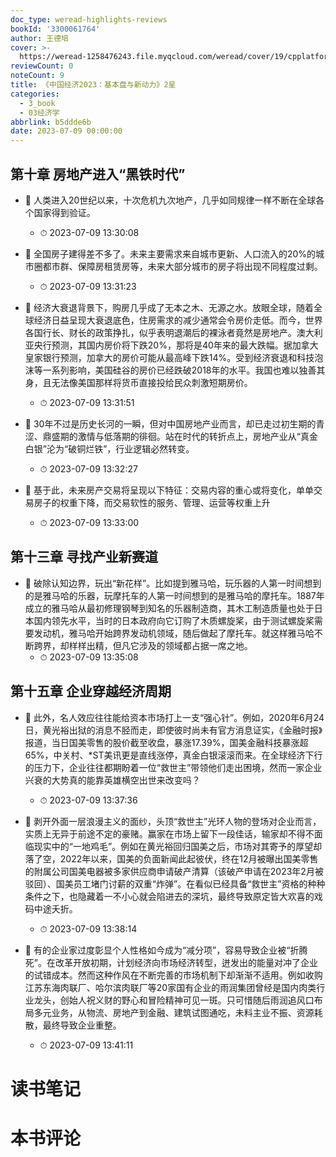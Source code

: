 ```yaml
---
doc_type: weread-highlights-reviews
bookId: '3300061764'
author: 王德培
cover: >-
  https://weread-1258476243.file.myqcloud.com/weread/cover/19/cpplatform_2vuxcmjbswugavwrxdultb/t7_cpplatform_2vuxcmjbswugavwrxdultb1686636681.jpg
reviewCount: 0
noteCount: 9
title: 《中国经济2023：基本盘与新动力》2星
categories:
  - 3_book
  - 03经济学
abbrlink: b5ddde6b
date: 2023-07-09 00:00:00
---
```



## 第十章 房地产进入“黑铁时代”


- 📌 人类进入20世纪以来，十次危机九次地产，几乎如同规律一样不断在全球各个国家得到验证。 
    - ⏱ 2023-07-09 13:30:08 

- 📌 全国房子建得差不多了。未来主要需求来自城市更新、人口流入的20%的城市圈都市群、保障房租赁房等，未来大部分城市的房子将出现不同程度过剩。 
    - ⏱ 2023-07-09 13:31:23 

- 📌 经济大衰退背景下，购房几乎成了无本之木、无源之水。放眼全球，随着全球经济日益呈现大衰退底色，住房需求的减少通常会令房价走低。而今，世界各国行长、财长的政策挣扎，似乎表明退潮后的裸泳者竟然是房地产。澳大利亚央行预测，其国内房价将下跌20%，那将是40年来的最大跌幅。据加拿大皇家银行预测，加拿大的房价可能从最高峰下跌14%。受到经济衰退和科技泡沫等一系列影响，美国硅谷的房价已经跌破2018年的水平。我国也难以独善其身，且无法像美国那样将货币直接投给民众刺激短期房价。 
    - ⏱ 2023-07-09 13:31:51 

- 📌 30年不过是历史长河的一瞬，但对中国房地产业而言，却已走过初生期的青涩、鼎盛期的激情与低落期的徘徊。站在时代的转折点上，房地产业从“真金白银”沦为“破铜烂铁”，行业逻辑必然转变。 
    - ⏱ 2023-07-09 13:32:27 

- 📌 基于此，未来房产交易将呈现以下特征：交易内容的重心或将变化，单单交易房子的权重下降，而交易软性的服务、管理、运营等权重上升 
    - ⏱ 2023-07-09 13:33:00 
## 第十三章 寻找产业新赛道


- 📌 破除认知边界，玩出“新花样”。比如提到雅马哈，玩乐器的人第一时间想到的是雅马哈的乐器，玩摩托车的人第一时间想到的是雅马哈的摩托车。1887年成立的雅马哈从最初修理钢琴到知名的乐器制造商，其木工制造质量也处于日本国内领先水平，当时的日本政府向它订购了木质螺旋桨，由于测试螺旋桨需要发动机，雅马哈开始跨界发动机领域，随后做起了摩托车。就这样雅马哈不断跨界，却样样出精，但凡它涉及的领域都占据一席之地。 
    - ⏱ 2023-07-09 13:35:08 
## 第十五章 企业穿越经济周期


- 📌 此外，名人效应往往能给资本市场打上一支“强心针”。例如，2020年6月24日，黄光裕出狱的消息不胫而走，即使彼时尚未有官方消息证实，《金融时报》报道，当日国美零售的股价截至收盘，暴涨17.39%，国美金融科技暴涨超65%，中关村、*ST美讯更是直线涨停，真金白银滚滚而来。在全球经济下行的压力下，企业往往都期盼着一位“救世主”带领他们走出困境，然而一家企业兴衰的大势真的能靠英雄横空出世来改变吗？ 
    - ⏱ 2023-07-09 13:37:36 

- 📌 剥开外面一层浪漫主义的面纱，头顶“救世主”光环人物的登场对企业而言，实质上无异于前途不定的豪赌。赢家在市场上留下一段佳话，输家却不得不面临现实中的“一地鸡毛”。例如在黄光裕回归国美之后，市场对其寄予的厚望却落了空，2022年以来，国美的负面新闻此起彼伏，终在12月被曝出国美零售的附属公司国美电器被多家供应商申请破产清算（该破产申请在2023年2月被驳回）、国美员工堵门讨薪的双重“炸弹”。在看似已经具备“救世主”资格的种种条件之下，也隐藏着一不小心就会陷进去的深坑，最终导致原定皆大欢喜的戏码中途夭折。 
    - ⏱ 2023-07-09 13:38:14 

- 📌 有的企业家过度彰显个人性格如今成为“减分项”，容易导致企业被“折腾死”。在改革开放初期，计划经济向市场经济转型，迸发出的能量对冲了企业的试错成本。然而这种作风在不断完善的市场机制下却渐渐不适用。例如收购江苏东海肉联厂、哈尔滨肉联厂等20家国有企业的雨润集团曾经是国内肉类行业龙头，创始人祝义财的野心和冒险精神可见一斑。只可惜随后雨润追风口布局多元业务，从物流、房地产到金融、建筑试图通吃，未料主业不振、资源耗散，最终导致企业重整。 
    - ⏱ 2023-07-09 13:41:11 

# 读书笔记


# 本书评论
